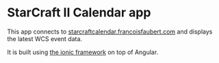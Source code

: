 StarCraft II Calendar app
=========================

This app connects to [starcraftcalendar.francoisfaubert.com](http://starcraftcalendar.francoisfaubert.com/) and displays the latest WCS event data.

It is built using [the ionic framework](http://ionicframework.com/) on top of Angular.
